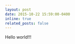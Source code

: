 ```yaml
---
layout: post
date: 2015-10-22 15:59:00-0400
inline: true
related_posts: false
---
```


Hello world!!!
